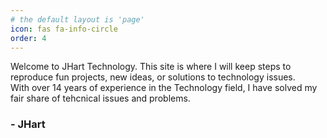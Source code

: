 ```yaml
---
# the default layout is 'page'
icon: fas fa-info-circle
order: 4
---
```


<p>Welcome to JHart Technology.  This site is where I will keep steps to reproduce fun projects, new ideas, or solutions to technology issues.<br>
With over 14 years of experience in the Technology field, I have solved my fair share of tehcnical issues and problems.</p>
<h3> - JHart</h3>